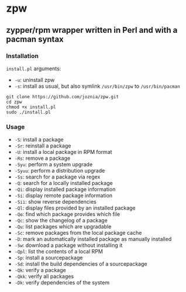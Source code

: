 # zpw
## zypper/rpm wrapper written in Perl and with a pacman syntax
### Installation
`install.pl` arguments:
* `-u`: uninstall zpw
* `-s`: install as usual, but also symlink `/usr/bin/zpw` to `/usr/bin/pacman`
~~~
git clone https://github.com/joznia/zpw.git
cd zpw
chmod +x install.pl
sudo ./install.pl
~~~
### Usage
* `-S`: install a package
* `-Sr`: reinstall a package
* `-U`: install a local package in RPM format
* `-Rs`: remove a package
* `-Syu`: perform a system upgrade
* `-Syuu`: perform a distribution upgrade
* `-Ss`: search for a package via regex
* `-Q`: search for a locally installed package
* `-Qi`: display installed package information
* `-Si`: display remote package information
* `-Sii`: show reverse dependencies 
* `-Ql`: display files provided by an installed package
* `-Qo`: find which package provides which file
* `-Qc`: show the changelog of a package
* `-Qu`: list packages which are upgradable
* `-Sc`: remove packages from the local package cache
* `-D`: mark an automatically installed package as manually installed
* `-Sw`: download a package without installing it
* `-Qpl`: list the contents of a local RPM
* `-Sp`: install a sourcepackage
* `-Sd`: install the build dependencies of a sourcepackage
* `-Qk`: verify a package
* `-Qkk`: verify all packages
* `-Dk`: verify dependencies of the system


